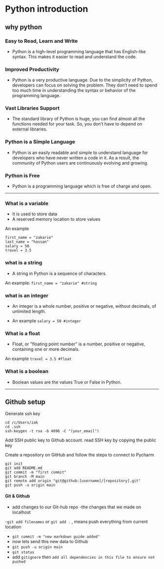 # Python introduction
## why python
###  Easy to Read, Learn and Write
- Python is a high-level programming language that has English-like syntax. This makes it easier to read and understand the code.
###  Improved Productivity
- Python is a very productive language. Due to the simplicity of Python, developers can focus on solving the problem. They don’t need to spend too much time in understanding the syntax or behavior of the programming language.
###  Vast Libraries Support
- The standard library of Python is huge, you can find almost all the functions needed for your task. So, you don’t have to depend on external libraries.
###  Python is a Simple Language
- Python is an easily readable and simple to understand language for developers who have never written a code in it. As a result, the community of Python users are continuously evolving and growing.
###  Python is Free
- Python is a programming language which is free of charge and open.
---
### What is a variable
- It is used to store data
- A reserved memory location to store values

An example
```doctest
first_name = "zakarie"
last_name = "hassan"
salary = 50
travel = 3.5
```

 ### what is a string

- A string in Python is a sequence of characters.

An example:
``first_name = "zakarie" #string``
 ### what is an integer
 - An integer is a whole number, positive or negative, without decimals, of unlimited length.

 - An example
``salary = 50 #integer``

### What is a float
- Float, or "floating point number" is a number, positive or negative, containing one or more decimals.

An example
``travel = 3.5 #float``

### What is a boolean
- Boolean values are the values True or False in Python.

---
## Github setup
Generate ssh key
```doctest
cd /c/Users/zak
cd .ssh
ssh-keygen -t rsa -b 4096 -C "(your_email")
```
Add SSH public key to Github account. read SSH key by copying the public key

Create a repository on GitHub and follow the steps to connect to Pycharm
```doctest
git init
git add README.md
git commit -m "first commit"
git branch -M main
git remote add origin "git@github:[username]/[repository].git"
git push -u origin main
```
#### Git & Github
- add changes to our Git-hub repo -the changes that we made on localhost

-``git add filenames`` or ``git add .`` , means push everything from current location
- ``git commit -m "new markdown guide added"``
- now lets send this new data to Github
- ``git push -u origin main``
- ``git status``
- add ``gitignore`` then ``add all dependencies in this file to ensure not pushed``